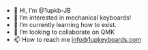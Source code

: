 - 👋 Hi, I’m @1upkb-JB
- 👀 I’m interested in mechanical keyboards!
- 🌱 I’m currently learning how to exist.
- 💞️ I’m looking to collaborate on QMK
- 📫 How to reach me info@1upkeyboards.com

<!---
1upkb-JB/1upkb-JB is a ✨ special ✨ repository because its `README.md` (this file) appears on your GitHub profile.
You can click the Preview link to take a look at your changes.
--->
